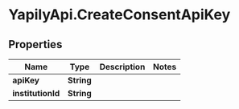 # YapilyApi.CreateConsentApiKey

## Properties
Name | Type | Description | Notes
------------ | ------------- | ------------- | -------------
**apiKey** | **String** |  | 
**institutionId** | **String** |  | 


